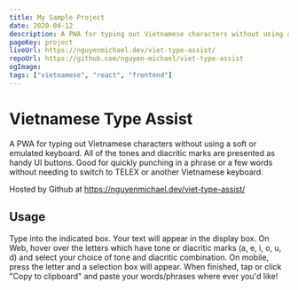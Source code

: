 ```yaml
---
title: My Sample Project
date: 2020-04-12
description: A PWA for typing out Vietnamese characters without using a soft or emulated keyboard. All of the tones and diacritic marks are presented as handy UI buttons. Good for quickly punching in a phrase or a few words without needing to switch to TELEX or another Vietnamese keyboard.
pageKey: project
liveUrl: https://nguyenmichael.dev/viet-type-assist/
repoUrl: https://github.com/nguyen-michael/viet-type-assist
ogImage: 
tags: ["vietnamese", "react", "frontend"]
---
```

# Vietnamese Type Assist

A PWA for typing out Vietnamese characters without using a soft or emulated keyboard. All of the tones and diacritic marks are presented as handy UI buttons. Good for quickly punching in a phrase or a few words without needing to switch to TELEX or another Vietnamese keyboard.

Hosted by Github at https://nguyenmichael.dev/viet-type-assist/

## Usage

Type into the indicated box. Your text will appear in the display box. On Web, hover over the letters which have tone or diacritic marks (a, e, i, o, u, d) and select your choice of tone and diacritic combination. On mobile, press the letter and a selection box will appear. When finished, tap or click "Copy to clipboard" and paste your words/phrases where ever you'd like!
